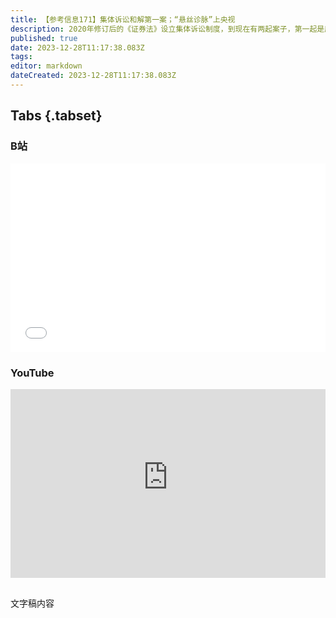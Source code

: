 ```yaml
---
title: 【参考信息171】集体诉讼和解第一案；“悬丝诊脉”上央视
description: 2020年修订后的《证券法》设立集体诉讼制度，到现在有两起案子，第一起是康美药业财务造假案，以法院判决结案；第二起是泽达易盛财务造假案，近日和解结案。我国IPO乱象丛生，和解也许是给出路。现在看财经新闻对数学要求越来越高，《经济日报》发表年终述评，近期房地产市场一些指标继续呈现边际改善迹象。湖北恩施原公安局长被查，情节大多平平无奇，唯独有一条让普通人背脊发凉：故意对无罪的人采取刑事强制措施，帮助有罪的人逃避刑责。
published: true
date: 2023-12-28T11:17:38.083Z
tags: 
editor: markdown
dateCreated: 2023-12-28T11:17:38.083Z
---
```


## Tabs {.tabset}
### B站
<div style="position: relative; padding: 30% 45%;">
<iframe style="position: absolute; width: 100%; height: 100%; left: 0; top: 0;" src="//player.bilibili.com/player.html?&bvid=BV1LN4y1x7Hx&page=1&as_wide=1&high_quality=1&danmaku=1&autoplay=0" scrolling="no" border="0" frameborder="no" framespacing="0" allowfullscreen="true"></iframe>
</div>

### YouTube
<div style="position: relative; padding: 30% 45%;">
<iframe style="position: absolute; top: 0; left: 0; width: 100%; height: 100%;" src="https://www.youtube-nocookie.com/embed/YouTubeVID" title="YouTube video player" frameborder="0" allow="accelerometer; autoplay; clipboard-write; encrypted-media; gyroscope; picture-in-picture" allowfullscreen></iframe>
</div>

## 

文字稿内容
